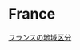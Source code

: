 # France

[フランスの地域区分](France%20314b34cbc63f443f856f085ab7c4ea81/%E3%83%95%E3%83%A9%E3%83%B3%E3%82%B9%E3%81%AE%E5%9C%B0%E5%9F%9F%E5%8C%BA%E5%88%86%206a295291eebe47b3b3415ba735757a4e.md)